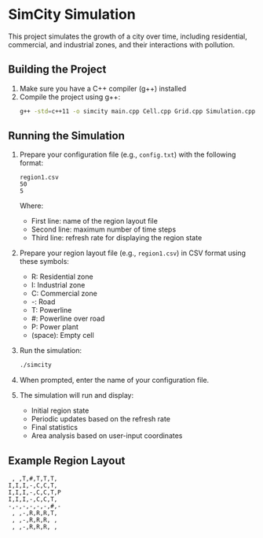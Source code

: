 # SimCity Simulation

This project simulates the growth of a city over time, including residential, commercial, and industrial zones, and their interactions with pollution.

## Building the Project

1. Make sure you have a C++ compiler (g++) installed
2. Compile the project using g++:
   ```bash
   g++ -std=c++11 -o simcity main.cpp Cell.cpp Grid.cpp Simulation.cpp ResidentialZone.cpp CommercialZone.cpp IndustrialZone.cpp
   ```

## Running the Simulation

1. Prepare your configuration file (e.g., `config.txt`) with the following format:
   ```
   region1.csv
   50
   5
   ```
   Where:
   - First line: name of the region layout file
   - Second line: maximum number of time steps
   - Third line: refresh rate for displaying the region state

2. Prepare your region layout file (e.g., `region1.csv`) in CSV format using these symbols:
   - R: Residential zone
   - I: Industrial zone
   - C: Commercial zone
   - -: Road
   - T: Powerline
   - #: Powerline over road
   - P: Power plant
   - (space): Empty cell

3. Run the simulation:
   ```bash
   ./simcity
   ```

4. When prompted, enter the name of your configuration file.

5. The simulation will run and display:
   - Initial region state
   - Periodic updates based on the refresh rate
   - Final statistics
   - Area analysis based on user-input coordinates

## Example Region Layout
```
 , ,T,#,T,T,T, 
I,I,I,-,C,C,T, 
I,I,I,-,C,C,T,P
I,I,I,-,C,C,T, 
-,-,-,-,-,-,#,-
 , ,-,R,R,R,T, 
 , ,-,R,R,R, , 
 , ,-,R,R,R, , 